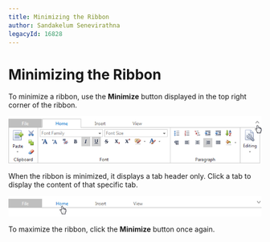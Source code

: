 ```yaml
---
title: Minimizing the Ribbon
author: Sandakelum Senevirathna
legacyId: 16828
---
```

# Minimizing the Ribbon
To minimize a ribbon, use the **Minimize** button displayed in the top right corner of the ribbon.

![EUD_Ribbon_MinButton](../../images/img22686.png)

When the ribbon is minimized, it displays a tab header only. Click a tab to display the content of that specific tab.

![EUD_Ribbon_Minimized](../../images/img22687.png)

To maximize the ribbon, click the **Minimize** button once again.